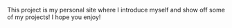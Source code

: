 This project is my personal site where I introduce myself and show off some of my projects! I hope you enjoy!